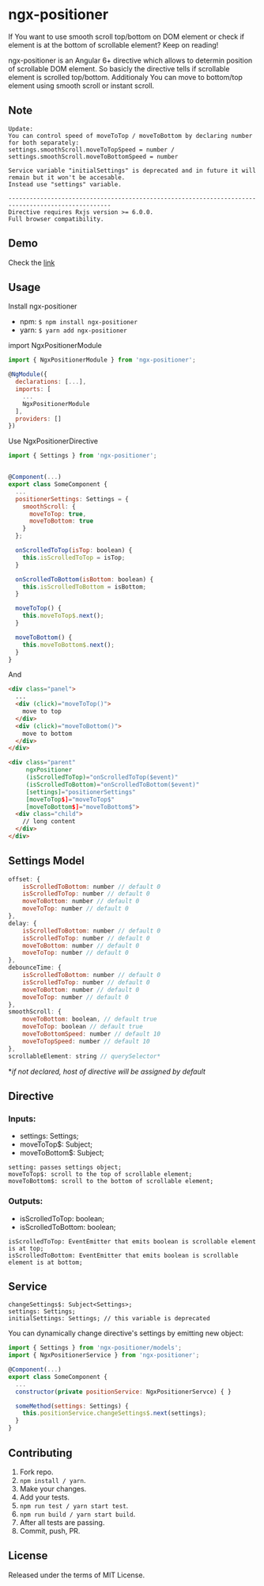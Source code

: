 # ngx-positioner
If You want to use smooth scroll top/bottom on DOM element or check if element is at the bottom of scrollable element?
Keep on reading!

ngx-positioner is an Angular 6+ directive which allows to determin position of scrollable DOM element. So basicly the directive tells if scrollable element is scrolled top/bottom. 
Additionaly You can move to bottom/top element using smooth scroll or instant scroll.

## Note
```
Update: 
You can control speed of moveToTop / moveToBottom by declaring number for both separately:
settings.smoothScroll.moveToTopSpeed = number / settings.smoothScroll.moveToBottomSpeed = number

Service variable "initialSettings" is deprecated and in future it will remain but it won't be accesable. 
Instead use "settings" variable.

---------------------------------------------------------------------------------------------------
Directive requires Rxjs version >= 6.0.0.
Full browser compatibility.
```

## Demo
Check the [link](https://kubadospial.github.io/ngx-positioner/)

## Usage

Install ngx-positioner
- npm: ``` $ npm install ngx-positioner ``` 
- yarn: ``` $ yarn add ngx-positioner ``` 

import NgxPositionerModule

```js
import { NgxPositionerModule } from 'ngx-positioner';

@NgModule({
  declarations: [...],
  imports: [
    ...
    NgxPositionerModule
  ],
  providers: []
})
```

Use NgxPositionerDirective
```js
import { Settings } from 'ngx-positioner';


@Component(...)
export class SomeComponent {
  ...
  positionerSettings: Settings = {
    smoothScroll: {
      moveToTop: true,
      moveToBottom: true
    }
  };

  onScrolledToTop(isTop: boolean) {
    this.isScrolledToTop = isTop;
  }

  onScrolledToBottom(isBottom: boolean) {
    this.isScrolledToBottom = isBottom;
  }

  moveToTop() {
    this.moveToTop$.next();
  }

  moveToBottom() {
    this.moveToBottom$.next();
  }
}

```
And
```html
<div class="panel">
  ...
  <div (click)="moveToTop()">
    move to top
  </div>
  <div (click)="moveToBottom()">
    move to bottom
  </div>
</div>

<div class="parent"
     ngxPositioner
     (isScrolledToTop)="onScrolledToTop($event)"
     (isScrolledToBottom)="onScrolledToBottom($event)"
     [settings]="positionerSettings"
     [moveToTop$]="moveToTop$"
     [moveToBottom$]="moveToBottom$">
  <div class="child">
    // long content
  </div>
</div>
```

## Settings Model
```js
offset: {
    isScrolledToBottom: number // default 0
    isScrolledToTop: number // default 0
    moveToBottom: number // default 0
    moveToTop: number // default 0
},
delay: {
    isScrolledToBottom: number // default 0
    isScrolledToTop: number // default 0
    moveToBottom: number // default 0
    moveToTop: number // default 0
},
debounceTime: {
    isScrolledToBottom: number // default 0
    isScrolledToTop: number // default 0
    moveToBottom: number // default 0
    moveToTop: number // default 0
},
smoothScroll: {
    moveToBottom: boolean, // default true
    moveToTop: boolean // default true
    moveToBottomSpeed: number // default 10
    moveToTopSpeed: number // default 10
},
scrollableElement: string // querySelector*

```
**if not declared, host of directive will be assigned by default*

## Directive
### Inputs:
* settings: Settings;
* moveToTop$: Subject;
* moveToBottom$: Subject;

```
setting: passes settings object;
moveToTop$: scroll to the top of scrollable element;
moveToBottom$: scroll to the bottom of scrollable element;
```

### Outputs:
* isScrolledToTop: boolean;
* isScrolledToBottom: boolean;
```
isScrolledToTop: EventEmitter that emits boolean is scrollable element is at top;
isScrolledToBottom: EventEmitter that emits boolean is scrollable element is at bottom;
```

## Service
```
changeSettings$: Subject<Settings>;
settings: Settings;
initialSettings: Settings; // this variable is deprecated
```

You can dynamically change directive's settings by emitting new object:

```js
import { Settings } from 'ngx-positioner/models';
import { NgxPositionerService } from 'ngx-positioner';

@Component(...)
export class SomeComponent {
  ...
  constructor(private positionService: NgxPositionerServce) { }

  someMethod(settings: Settings) {
    this.positionService.changeSettings$.next(settings);
  }
}

```

## Contributing

1. Fork repo.
2. `npm install / yarn`.
3. Make your changes.
4. Add your tests.
5. `npm run test / yarn start test`.
6. `npm run build / yarn start build`.
7. After all tests are passing. 
8. Commit, push, PR.

## License

Released under the terms of MIT License.
